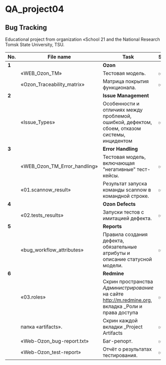 # QA_project04
Bug Tracking
 ---
 
 Educational project from organization «School 21 and the National Research Tomsk State University, TSU.


| No. | File name             | Task                                                                        | Status |
| --- | ----------------------| --------------------------------------------------------------------------- | ------ |
| **1** |                     | **Ozon**                                                               |        |
|     | «WEB_Ozon_ТМ» | Тестовая модель.| ✅     |
|     | «Ozon_Traceability_matrix» | Матрица покрытия функционала. | ✅     |
| **2** |                     | **Issue Management**                                                  |        |
|     | «Issue_Types» | Особенности и отличиях между проблемой, ошибкой, дефектом, сбоем, отказом системы, инцидентом | ✅     |
| **3** |                     | **Error Handling**                                                  |        |
|     | «WEB_Ozon_TM_Error_handling» | Тестовая модель, включающая "негативные" тест-кейсы. | ✅     |
|     | «01.scannow_result» | Результат запуска команды scannow в командной строке. | ✅     |
| **4** |                     | **Ozon Defects**                                                  |        |
|     | «02.tests_results» | Запуски тестов с имитацией дефекта. | ✅     |
| **5** |                     | **Reports**                                                  |        |
|     | «bug_workflow_attributes» | Правила создания дефекта, обязательные атрибуты и описание статусной модели. | ✅     |
| **6** |                     | **Redmine**                                                  |        |
|     | «03.roles» | Скрин пространства _Администрирование_ на сайте http://m.redmine.org, вкладка _Роли и права доступа | ✅     |
|     | папка «artifacts». | Скрин каждой вкладки _Project Artifacts | ✅     |
|     | «Web-Ozon_bug-report.txt» | Баг-репорт. | ✅     |
|     | «Web-Ozon_test-report» | Отчёт о результатах тестирования. | ✅     |
